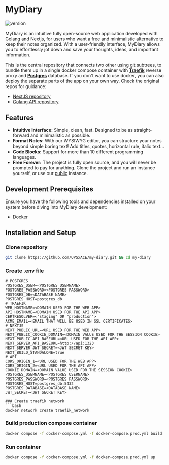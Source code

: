 # MyDiary
![version](https://img.shields.io/badge/version-v1.0.0--alpha-blue)

MyDiary is an intuitive fully open-source web application developed with Golang and Nextjs, for users who want a free and minimalistic alternative to keep their notes organized.
With a user-friendly interface, MyDiary allows you to effortlessly jot down and save your thoughts, ideas, and important information.

This is the central repository that connects two other using git subtrees, to bundle them up in a single docker compose container with <u>__Traefik__</u> reverse proxy and <u>__Postgres__</u> database.
If you don't want to use docker, you can also deploy the separate parts of the app on your own way. Check the original repos for guidance:
- [NextJS repository](https://github.com/UPSxACE/my-diary-web)
- [Golang API repository](https://github.com/UPSxACE/my-diary-api)

## Features
* **Intuitive Interface:** Simple, clean, fast. Designed to be as straight-forward and minimalistic as possible.
* **Format Notes:** With our WYSIWYG editor, you can structure your notes beyond simple boring text! Add titles, quotes, horizontal rule, italic text...
* **Code Blocks:** Support for more than 10 different programming languages.
* **Free Forever:** The project is fully open source, and you will never be prompted to pay for anything. Clone the project and run an instance yourself, or use our [public](https://mydiary.project-lynx.com) instance.

## Development Prerequisites
Ensure you have the following tools and dependencies installed on your system before diving into MyDiary development:
* Docker

## Installation and Setup
### Clone repository
```bash
git clone https://github.com/UPSxACE/my-diary.git && cd my-diary
```

### Create .env file
```env
# POSTGRES
POSTGRES_USER=<POSTGRES USERNAME>
POSTGRES_PASSWORD=<POSTGRES PASSWORD>
POSTGRES_DB=<DATABASE NAME>
POSTGRES_HOST=postgres_db
# TRAEFIK
WEB_HOSTNAME=<DOMAIN USED FOR THE WEB APP>
API_HOSTNAME=<DOMAIN USED FOR THE API APP>
CERTRESOLVER=<"staging" OR "production">
ACME_EMAIL=<EMAIL THAT WILL BE USED IN SSL CERTIFICATES>
# NEXTJS
NEXT_PUBLIC_URL=<URL USED FOR THE WEB APP>
NEXT_PUBLIC_COOKIE_DOMAIN=<DOMAIN VALUE USED FOR THE SESSION COOKIE>
NEXT_PUBLIC_API_BASEURL=<URL USED FOR THE API APP>
NEXT_SERVER_API_BASEURL=http://api:1323
NEXT_SERVER_JWT_SECRET=<JWT SECRET KEY>
NEXT_BUILD_STANDALONE=true
# API
CORS_ORIGIN_1=<URL USED FOR THE WEB APP>
CORS_ORIGIN_2=<URL USED FOR THE API APP>
COOKIE_DOMAIN=<DOMAIN VALUE USED FOR THE SESSION COOKIE>
POSTGRES_USERNAME=<POSTGRES USERNAME>
POSTGRES_PASSWORD=<POSTGRES PASSWORD>
POSTGRES_HOST=postgres_db:5432
POSTGRES_DATABASE=<DATABASE NAME>
JWT_SECRET=<JWT SECRET KEY>

### Create traefik network
```bash
docker network create traefik_network 
```

### Build production compose container
```bash
docker compose -f docker-compose.yml -f docker-compose.prod.yml build
```

### Run container
```bash
docker compose -f docker-compose.yml -f docker-compose.prod.yml up
```
